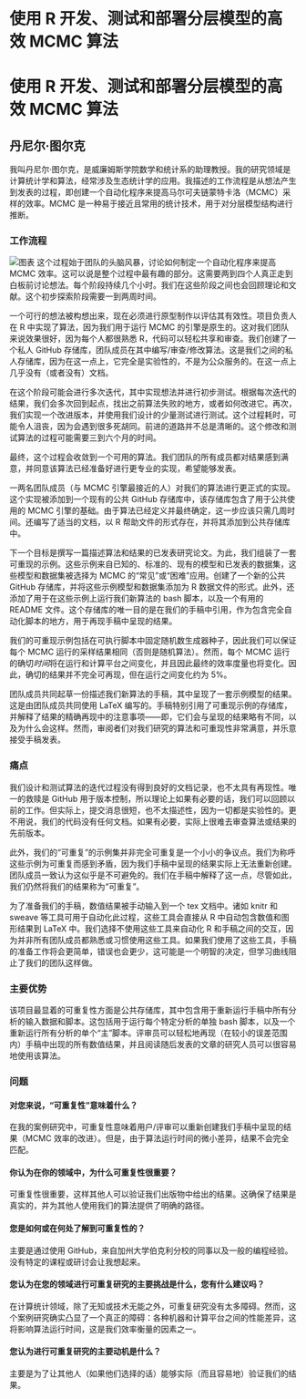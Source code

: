 # 使用 R 开发、测试和部署分层模型的高效 MCMC 算法

# 使用 R 开发、测试和部署分层模型的高效 MCMC 算法

## 丹尼尔·图尔克

我叫丹尼尔·图尔克，是威廉姆斯学院数学和统计系的助理教授。我的研究领域是计算统计学和算法，经常涉及生态统计学的应用。我描述的工作流程是从想法产生到发表的过程，即创建一个自动化程序来提高马尔可夫链蒙特卡洛（MCMC）采样的效率。MCMC 是一种易于接近且常用的统计技术，用于对分层模型结构进行推断。

### 工作流程

![图表](img/dturck.png) 这个过程始于团队的头脑风暴，讨论如何制定一个自动化程序来提高 MCMC 效率。这可以说是整个过程中最有趣的部分。这需要两到四个人真正走到白板前讨论想法。每个阶段持续几个小时。我们在这些阶段之间也会回顾理论和文献。这个初步探索阶段需要一到两周时间。

一个可行的想法被构想出来，现在必须进行原型制作以评估其有效性。项目负责人在 R 中实现了算法，因为我们用于运行 MCMC 的引擎是原生的。这对我们团队来说效果很好，因为每个人都很熟悉 R，代码可以轻松共享和审查。我们创建了一个私人 GitHub 存储库，团队成员在其中编写/审查/修改算法。这是我们之间的私人存储库，因为在这一点上，它完全是实验性的，不是为公众服务的。在这一点上几乎没有（或者没有）文档。

在这个阶段可能会进行多次迭代，其中实现想法并进行初步测试。根据每次迭代的结果，我们会多次回到起点，找出之前算法失败的地方，或者如何改进它。再次，我们实现一个改进版本，并使用我们设计的少量测试进行测试。这个过程耗时，可能令人沮丧，因为会遇到很多死胡同。前进的道路并不总是清晰的。这个修改和测试算法的过程可能需要三到六个月的时间。

最终，这个过程会收敛到一个可用的算法。我们团队的所有成员都对结果感到满意，并同意该算法已经准备好进行更专业的实现，希望能够发表。

一两名团队成员（与 MCMC 引擎最接近的人）对我们的算法进行更正式的实现。这个实现被添加到一个现有的公共 GitHub 存储库中，该存储库包含了用于公共使用的 MCMC 引擎的基础。由于算法已经定义并最终确定，这一步应该只需几周时间。还编写了适当的文档，以 R 帮助文件的形式存在，并将其添加到公共存储库中。

下一个目标是撰写一篇描述算法和结果的已发表研究论文。为此，我们组装了一套可重现的示例。这些示例来自已知的、标准的、现有的模型和已发表的数据集，这些模型和数据集被选择为 MCMC 的“常见”或“困难”应用。创建了一个新的公共 GitHub 存储库，并将这些示例模型和数据集添加为 R 数据文件的形式。此外，还添加了用于在这些示例上运行我们新算法的 bash 脚本，以及一个有用的 README 文件。这个存储库的唯一目的是在我们的手稿中引用，作为包含完全自动化脚本的地方，用于再现手稿中呈现的结果。

我们的可重现示例包括在可执行脚本中固定随机数生成器种子，因此我们可以保证每个 MCMC 运行的采样结果相同（否则是随机算法）。然而，每个 MCMC 运行的确切*时间*将在运行和计算平台之间变化，并且因此最终的效率度量也将变化。因此，确切的结果并不完全可再现，但在运行之间变化约为 5%。

团队成员共同起草一份描述我们新算法的手稿，其中呈现了一套示例模型的结果。这是由团队成员共同使用 LaTeX 编写的。手稿特别引用了可重现示例的存储库，并解释了结果的精确再现中的注意事项——即，它们会与呈现的结果略有不同，以及为什么会这样。然而，审阅者们对我们研究的算法和可重现性非常满意，并乐意接受手稿发表。

### 痛点

我们设计和测试算法的迭代过程没有得到良好的文档记录，也不太具有再现性。唯一的救赎是 GitHub 用于版本控制，所以理论上如果有必要的话，我们可以回顾以前的工作。但实际上，提交消息很短，也不太描述性，因为一切都是实验性的。更不用说，我们的代码没有任何文档。如果有必要，实际上很难去审查算法或结果的先前版本。

此外，我们的“可重复”的示例集并非完全可重复是一个小小的争议点。我们为称呼这些示例为可重复而感到矛盾，因为我们手稿中呈现的结果实际上无法重新创建。团队成员一致认为这似乎是不可避免的。我们在手稿中解释了这一点，尽管如此，我们仍然将我们的结果称为“可重复”。

为了准备我们的手稿，数值结果被手动输入到一个 tex 文档中。诸如 knitr 和 sweave 等工具可用于自动化此过程，这些工具会直接从 R 中自动包含数值和图形结果到 LaTeX 中。我们选择不使用这些工具来自动化 R 和手稿之间的交互，因为并非所有团队成员都熟悉或习惯使用这些工具。如果我们使用了这些工具，手稿的准备工作将会更简单，错误也会更少，这可能是一个明智的决定，但学习曲线阻止了我们的团队这样做。

### 主要优势

该项目最显着的可重复性方面是公共存储库，其中包含用于重新运行手稿中所有分析的输入数据和脚本。这包括用于运行每个特定分析的单独 bash 脚本，以及一个重新运行所有分析的单个“主”脚本。评审员可以轻松地再现（在较小的误差范围内）手稿中出现的所有数值结果，并且阅读随后发表的文章的研究人员可以很容易地使用该算法。

### 问题

#### 对您来说，“可重复性”意味着什么？

在我的案例研究中，可重复性意味着用户/评审可以重新创建我们手稿中呈现的结果（MCMC 效率的改进）。但是，由于算法运行时间的微小差异，结果不会完全匹配。

#### 你认为在你的领域中，为什么可重复性很重要？

可重复性很重要，这样其他人可以验证我们出版物中给出的结果。这确保了结果是真实的，并为其他人使用我们的算法提供了明确的路径。

#### 您是如何或在何处了解到可重复性的？

主要是通过使用 GitHub，来自加州大学伯克利分校的同事以及一般的编程经验。没有特定的课程或研讨会让我想起来。

#### 您认为在您的领域进行可重复研究的主要挑战是什么，您有什么建议吗？

在计算统计领域，除了无知或技术无能之外，可重复研究没有太多障碍。然而，这个案例研究确实凸显了一个真正的障碍：各种机器和计算平台之间的性能差异，这将影响算法运行时间，这是我们效率衡量的因素之一。

#### 您认为进行可重复研究的主要动机是什么？

主要是为了让其他人（如果他们选择的话）能够实际（而且容易地）验证我们的结果。

